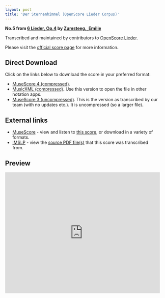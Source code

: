 ```yaml
---
layout: post
title: 'Der Sternenhimmel (OpenScore Lieder Corpus)'
---
```


__No.5 from [6 Lieder, Op.4](https://fourscoreandmore.org/OpenScore/Zumsteeg%2C_Emilie/6_Lieder%2C_Op.4/) by [Zumsteeg,_Emilie](https://fourscoreandmore.org/OpenScore/Zumsteeg%2C_Emilie)__

Transcribed and maintained by contributors to [OpenScore Lieder].

Please visit the [official score page] for more information.

[official score page]: https://musescore.com/openscore-lieder-corpus/scores/6162720
[OpenScore Lieder]: https://musescore.com/openscore-lieder-corpus

## Direct Download

Click on the links below to download the score in your preferred format:
- [MuseScore 4 (compressed)](https://fourscoreandmore.org/OpenScore/Zumsteeg%2C_Emilie/6_Lieder%2C_Op.4/5_Der_Sternenhimmel.mscz).
- [MusicXML (compressed)](https://fourscoreandmore.org/OpenScore/Zumsteeg%2C_Emilie/6_Lieder%2C_Op.4/5_Der_Sternenhimmel.mxl). Use this version to open the file in other notation apps.
- [MuseScore 3 (uncompressed)](https://raw.githubusercontent.com/OpenScore/Lieder/refs/heads/main/scores/Zumsteeg%2C_Emilie/6_Lieder%2C_Op.4/5_Der_Sternenhimmel/lc6162720.mscx). This is the version as transcribed by our team (with no updates etc.). It is uncompressed (so a larger file).

## External links

- [MuseScore] - view and listen to [this score][MuseScore], or download in a variety of formats.
- [IMSLP] - view the [source PDF file(s)][IMSLP] that this score was transcribed from.

[MuseScore]: https://musescore.com/score/6162720
[IMSLP]: https://imslp.org/wiki/Special:ReverseLookup/619876

## Preview

<iframe width="100%" height="394" src="https://musescore.com/openscore-lieder-corpus/scores/6162720/embed" frameborder="0" allowfullscreen allow="autoplay; fullscreen"></iframe>
